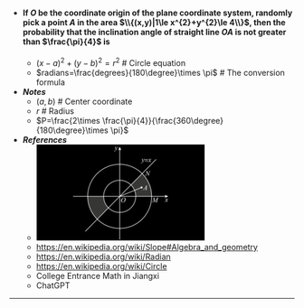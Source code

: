 - #### If $O$ be the coordinate origin of the plane coordinate system, randomly pick a point $A$ in the area $\\{(x,y)|1\le x^{2}+y^{2}\le 4\\}$, then the probability that the inclination angle of straight line $OA$ is not greater than $\frac{\pi}{4}$ is
    - $(x-a)^2+(y-b)^2=r^2$ # Circle equation
    - $radians=\frac{degrees}{180\degree}\times \pi$ # The conversion formula
- ***Notes***
    - $(a,b)$ # Center coordinate
    - $r$ # Radius
    - $P=\frac{2\times \frac{\pi}{4}}{\frac{360\degree}{180\degree}\times \pi}$
- ***References***
    - ![2023-06-26_19-46.png](../assets/2023-06-26_19-46.png)
    - https://en.wikipedia.org/wiki/Slope#Algebra_and_geometry
    - https://en.wikipedia.org/wiki/Radian
    - https://en.wikipedia.org/wiki/Circle
    - College Entrance Math in Jiangxi
    - ChatGPT
- ---
